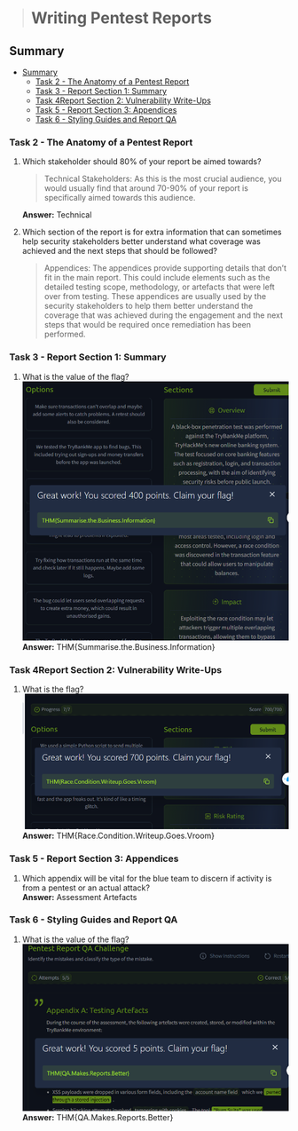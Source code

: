 > # Writing Pentest Reports

## Summary
- [Summary](#summary)
  - [Task 2 - The Anatomy of a Pentest Report](#task-2---the-anatomy-of-a-pentest-report)
  - [Task 3 - Report Section 1: Summary](#task-3---report-section-1-summary)
  - [Task 4Report Section 2: Vulnerability Write-Ups](#task-4report-section-2-vulnerability-write-ups)
  - [Task 5 - Report Section 3: Appendices](#task-5---report-section-3-appendices)
  - [Task 6 - Styling Guides and Report QA](#task-6---styling-guides-and-report-qa)

### Task 2 - The Anatomy of a Pentest Report
1. Which stakeholder should 80% of your report be aimed towards?<br>
    > Technical Stakeholders: As this is the most crucial audience, you would usually find that around 70-90% of your report is specifically aimed towards this audience.

    **Answer:** Technical

1. Which section of the report is for extra information that can sometimes help security stakeholders better understand what coverage was achieved and the next steps that should be followed?<br>
    > Appendices: The appendices provide supporting details that don’t fit in the main report. This could include elements such as the detailed testing scope, methodology, or artefacts that were left over from testing. These appendices are usually used by the security stakeholders to help them better understand the coverage that was achieved during the engagement and the next steps that would be required once remediation has been performed.

### Task 3 - Report Section 1: Summary
1. What is the value of the flag?<br>
    ![](images/1.png)<br>
    **Answer:** THM{Summarise.the.Business.Information}

### Task 4Report Section 2: Vulnerability Write-Ups
1. What is the flag?<br>
    ![](images/2.png)<br>
    **Answer:** THM{Race.Condition.Writeup.Goes.Vroom}

### Task 5 - Report Section 3: Appendices
1. Which appendix will be vital for the blue team to discern if activity is from a pentest or an actual attack?<br>
    **Answer:** Assessment Artefacts

### Task 6 - Styling Guides and Report QA
1. What is the value of the flag?<br>
    ![](images/3.png)<br>
    **Answer:** THM{QA.Makes.Reports.Better}
